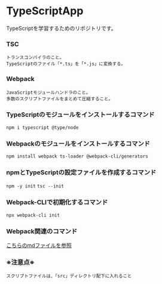 # TypeScriptApp
TypeScriptを学習するためのリポジトリです。

### TSC
    トランスコンパイラのこと。  
    TypeScriptのファイル「*.ts」を「*.js」に変換する。
    
### Webpack
    JavaScriptモジュールハンドラのこと。  
    多数のスクリプトファイルをまとめて圧縮すること。

### TypeScriptのモジュールをインストールするコマンド
   `npm i typescript @type/node` 

### Webpackのモジュールをインストールするコマンド
   `npm install webpack ts-loader @webpack-cli/generators`

### npmとTypeScriptの設定ファイルを作成するコマンド
   `npm -y init`
   `tsc --init`

### Webpack-CLIで初期化するコマンド
   `npx webpack-cli init`

### Webpack関連のコマンド
   <a href="./README.md">こちらのmdファイルを参照</a>

### ※注意点※
    スクリプトファイルは、「src」ディレクトリ配下に入れること